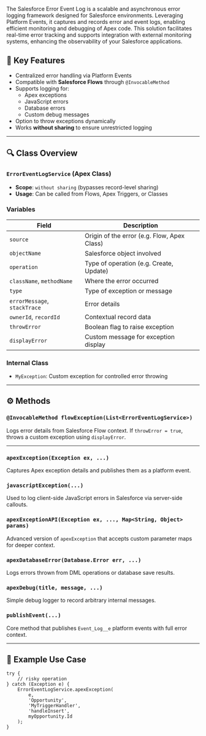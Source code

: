 The Salesforce Error Event Log is a scalable and asynchronous error logging framework designed for Salesforce environments. Leveraging Platform Events, it captures and records error and event logs, enabling efficient monitoring and debugging of Apex code. This solution facilitates real-time error tracking and supports integration with external monitoring systems, enhancing the observability of your Salesforce applications. 

## 📌 Key Features

- Centralized error handling via Platform Events  
- Compatible with **Salesforce Flows** through `@InvocableMethod`  
- Supports logging for:
  - Apex exceptions
  - JavaScript errors
  - Database errors
  - Custom debug messages
- Option to throw exceptions dynamically
- Works **without sharing** to ensure unrestricted logging

---

## 🔍 Class Overview

### `ErrorEventLogService` (Apex Class)

- **Scope**: `without sharing` (bypasses record-level sharing)
- **Usage**: Can be called from Flows, Apex Triggers, or Classes

### Variables
| Field | Description |
|-------|-------------|
| `source` | Origin of the error (e.g. Flow, Apex Class) |
| `objectName` | Salesforce object involved |
| `operation` | Type of operation (e.g. Create, Update) |
| `className`, `methodName` | Where the error occurred |
| `type` | Type of exception or message |
| `errorMessage`, `stackTrace` | Error details |
| `ownerId`, `recordId` | Contextual record data |
| `throwError` | Boolean flag to raise exception |
| `displayError` | Custom message for exception display |

### Internal Class

- `MyException`: Custom exception for controlled error throwing

---

## ⚙️ Methods

### `@InvocableMethod flowException(List<ErrorEventLogService>)`
Logs error details from Salesforce Flow context. If `throwError = true`, throws a custom exception using `displayError`.

---

### `apexException(Exception ex, ...)`
Captures Apex exception details and publishes them as a platform event.

### `javascriptException(...)`
Used to log client-side JavaScript errors in Salesforce via server-side callouts.

### `apexExceptionAPI(Exception ex, ..., Map<String, Object> params)`
Advanced version of `apexException` that accepts custom parameter maps for deeper context.

### `apexDatabaseError(Database.Error err, ...)`
Logs errors thrown from DML operations or database save results.

### `apexDebug(title, message, ...)`
Simple debug logger to record arbitrary internal messages.

### `publishEvent(...)`
Core method that publishes `Event_Log__e` platform events with full error context.

---

## 🧪 Example Use Case

```apex
try {
    // risky operation
} catch (Exception e) {
    ErrorEventLogService.apexException(
        e,
        'Opportunity',
        'MyTriggerHandler',
        'handleInsert',
        myOpportunity.Id
    );
}


